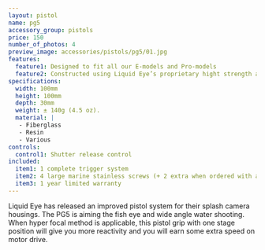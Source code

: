 ```yaml
---
layout: pistol
name: pg5
accessory_group: pistols
price: 150
number_of_photos: 4
preview_image: accessories/pistols/pg5/01.jpg
features:
  feature1: Designed to fit all our E-models and Pro-models
  feature2: Constructed using Liquid Eye’s proprietary hight strength and ultra weight epoxy resin sandwiched core technology
specifications:
  width: 100mm
  height: 100mm
  depth: 30mm
  weight: ± 140g (4.5 oz).
  material: |
   - Fiberglass
   - Resin
   - Various
controls:
  control1: Shutter release control
included:
  item1: 1 complete trigger system
  item2: 4 large marine stainless screws (+ 2 extra when ordered with a pro-model)
  item3: 1 year limited warranty
---
```

Liquid Eye has released an improved pistol system for their splash camera housings. The PG5 is aiming the fish eye and wide angle water shooting. When hyper focal method is applicable, this pistol grip with one stage position will give you more reactivity and you will earn some extra speed on motor drive.
